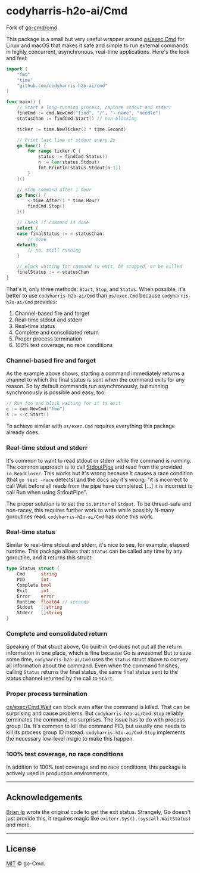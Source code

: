 # codyharris-h2o-ai/Cmd

Fork of [go-cmd/cmd](https://github.com/go-cmd/cmd).

This package is a small but very useful wrapper around [os/exec.Cmd](https://golang.org/pkg/os/exec/#Cmd) for Linux and macOS that makes it safe and simple to run external commands in highly concurrent, asynchronous, real-time applications. Here's the look and feel:

```go
import (
	"fmt"
	"time"
	"github.com/codyharris-h2o-ai/cmd"
)

func main() {
	// Start a long-running process, capture stdout and stderr
	findCmd := cmd.NewCmd("find", "/", "--name", "needle")
	statusChan := findCmd.Start() // non-blocking

	ticker := time.NewTicker(2 * time.Second)

	// Print last line of stdout every 2s
	go func() {
		for range ticker.C {
			status := findCmd.Status()
			n := len(status.Stdout)
			fmt.Println(status.Stdout[n-1])
		}
	}()

	// Stop command after 1 hour
	go func() {
		<-time.After(1 * time.Hour)
		findCmd.Stop()
	}()

	// Check if command is done
	select {
	case finalStatus := <-statusChan:
		// done
	default:
		// no, still running
	}

	// Block waiting for command to exit, be stopped, or be killed
	finalStatus := <-statusChan
}
```

That's it, only three methods: `Start`, `Stop`, and `Status`. When possible, it's better to use `codyharris-h2o-ai/Cmd` than `os/exec.Cmd` because `codyharris-h2o-ai/Cmd` provides:

1. Channel-based fire and forget
1. Real-time stdout and stderr
1. Real-time status
1. Complete and consolidated return
1. Proper process termination
1. _100%_ test coverage, no race conditions

### Channel-based fire and forget

As the example above shows, starting a command immediately returns a channel to which the final status is sent when the command exits for any reason. So by default commands run asynchronously, but running synchronously is possible and easy, too:

```go
// Run foo and block waiting for it to exit
c := cmd.NewCmd("foo")
s := <-c.Start()
```
To achieve similar with `os/exec.Cmd` requires everything this package already does.

### Real-time stdout and stderr

It's common to want to read stdout or stderr _while_ the command is running. The common approach is to call [StdoutPipe](https://golang.org/pkg/os/exec/#Cmd.StdoutPipe) and read from the provided `io.ReadCloser`. This works but it's wrong because it causes a race condition (that `go test -race` detects) and the docs say it's wrong: "it is incorrect to call Wait before all reads from the pipe have completed. [...] it is incorrect to call Run when using StdoutPipe".

The proper solution is to set the `io.Writer` of `Stdout`. To be thread-safe and non-racey, this requires further work to write while possibly N-many goroutines read. `codyharris-h2o-ai/Cmd` has done this work.

### Real-time status

Similar to real-time stdout and stderr, it's nice to see, for example, elapsed runtime. This package allows that: `Status` can be called any time by any goroutine, and it returns this struct:
```go
type Status struct {
    Cmd      string
    PID      int
    Complete bool
    Exit     int
    Error    error
    Runtime  float64 // seconds
    Stdout   []string
    Stderr   []string
}
```

### Complete and consolidated return

Speaking of that struct above, Go built-in `Cmd` does not put all the return information in one place, which is fine because Go is awesome! But to save some time, `codyharris-h2o-ai/Cmd` uses the `Status` struct above to convey all information about the command. Even when the command finishes, calling `Status` returns the final status, the same final status sent to the status channel returned by the call to `Start`.

### Proper process termination

[os/exec/Cmd.Wait](https://golang.org/pkg/os/exec/#Cmd.Wait) can block even after the command is killed. That can be surprising and cause problems. But `codyharris-h2o-ai/Cmd.Stop` reliably terminates the command, no surprises. The issue has to do with process group IDs. It's common to kill the command PID, but usually one needs to kill its process group ID instead. `codyharris-h2o-ai/Cmd.Stop` implements the necessary low-level magic to make this happen.

### 100% test coverage, no race conditions

In addition to 100% test coverage and no race conditions, this package is actively used in production environments.

---

## Acknowledgements

[Brian Ip](https://github.com/BrianIp) wrote the original code to get the exit status. Strangely, Go doesn't just provide this, it requires magic like `exiterr.Sys().(syscall.WaitStatus)` and more.

---

## License

[MIT](LICENSE) © go-Cmd.

